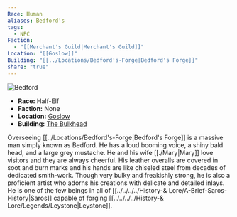 ```yaml
---
Race: Human
aliases: Bedford's
tags:
  - NPC
Faction:
  - "[[Merchant's Guild|Merchant's Guild]]"
Location: "[[Goslow]]"
Building: "[[../Locations/Bedford's-Forge|Bedford's Forge]]"
share: "true"
---
```


<div class="infobox">
    <img src="LINK" alt="Bedford">
    <ul>
        <li><strong>Race:</strong> Half-Elf</li>
        <li><strong>Faction:</strong> None</li>
        <li><strong>Location:</strong> <a href="/Saros-Wiki/Locations-%26%20NPCs/Cities%20%26%20Towns/Goslow/Goslow/">Goslow</a></li>
        <li><strong>Building:</strong> <a href="/Saros-Wiki/Locations-%26%20NPCs/Cities%20%26%20Towns/Goslow/Locations/The-Bulkhead/">The Bulkhead</a></li>
    </ul>
</div>


Overseeing [[../Locations/Bedford's-Forge|Bedford's Forge]] is a massive man simply known as Bedford. He has a loud booming voice, a shiny bald head, and a large grey mustache. He and his wife [[./Mary|Mary]] love visitors and they are always cheerful. His leather overalls are covered in soot and burn marks and his hands are like chiseled steel from decades of dedicated smith-work. Though very bulky and freakishly strong, he is also a proficient artist who adorns his creations with delicate and detailed inlays. He is one of the few beings in all of [[../../../../History-& Lore/A-Brief-Saros-History|Saros]] capable of forging [[../../../../History-& Lore/Legends/Leystone|Leystone]].